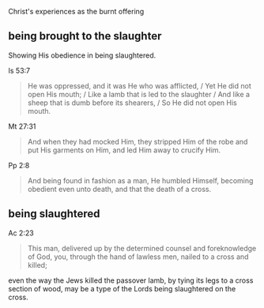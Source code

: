 Christ's experiences as the burnt offering

## being brought to the slaughter

Showing His obedience in being slaughtered.

Is 53:7
> He was oppressed, and it was He who was afflicted, / Yet He did not open His mouth; / Like a lamb that is led to the slaughter / And like a sheep that is dumb before its shearers, / So He did not open His mouth.

Mt 27:31
> And when they had mocked Him, they stripped Him of the robe and put His garments on Him, and led Him away to crucify Him.

Pp 2:8
> And being found in fashion as a man, He humbled Himself, becoming obedient even unto death, and that the death of a cross.

## being slaughtered

Ac 2:23
> This man, delivered up by the determined counsel and foreknowledge of God, you, through the hand of lawless men, nailed to a cross and killed;

even the way the Jews killed the passover lamb, by tying its legs to a cross section of wood, may be a type of the Lords being slaughtered on the cross.
